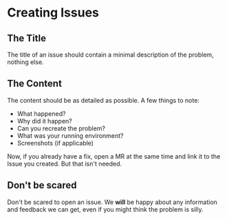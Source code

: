 # Creating Issues

## The Title

The title of an issue should contain a minimal description of the problem, 
nothing else.

## The Content

The content should be as detailed as possible.
A few things to note:

* What happened?
* Why did it happen?
* Can you recreate the problem?
* What was your running environment?
* Screenshots (if applicable)


Now, if you already have a fix, open a MR at the same time and link it to 
the Issue you created. But that isn't needed.

## Don't be scared

Don't be scared to open an issue. We **will** be happy about any information
and feedback we can get, even if you might think the problem is silly.

